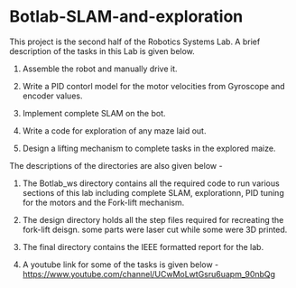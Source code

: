 # Botlab-SLAM-and-exploration
This project is the second half of the Robotics Systems Lab. A brief description of the tasks in this Lab is given below.

1) Assemble the robot and manually drive it.

2) Write a PID contorl model for the motor velocities from Gyroscope and encoder values.

3) Implement complete SLAM on the bot.

4) Write a code for exploration of any maze laid out.

5) Design a lifting mechanism to complete tasks in the explored maize.


The descriptions of the directories are also given below - 

1) The Botlab_ws directory contains all the required code to run various sections of this lab including complete SLAM, explorationn, PID tuning for the motors and the Fork-lift mechanism.

2) The design directory holds all the step files required for recreating the fork-lift deisgn. some parts were laser cut while some were 3D printed.

3) The final directory contains the IEEE formatted report for the lab.

4) A youtube link for some of the tasks is given below -
   https://www.youtube.com/channel/UCwMoLwtGsru6uapm_90nbQg
   
